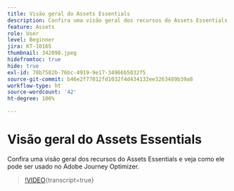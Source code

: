 ```yaml
---
title: Visão geral do Assets Essentials
description: Confira uma visão geral dos recursos do Assets Essentials e veja como ele pode ser usado no Adobe Journey Optimizer.
feature: Assets
role: User
level: Beginner
jira: KT-10165
thumbnail: 342098.jpeg
hidefromtoc: true
hide: true
exl-id: 78b7582b-76bc-4919-9e17-34966b5032f5
source-git-commit: b46e2f77012fd1032f4d434132ee3263489b39a8
workflow-type: ht
source-wordcount: '42'
ht-degree: 100%

---
```


# Visão geral do Assets Essentials

Confira uma visão geral dos recursos do Assets Essentials e veja como ele pode ser usado no Adobe Journey Optimizer.

>[!VIDEO](https://video.tv.adobe.com/v/342098?quality=12&learn=on){transcript=true}
